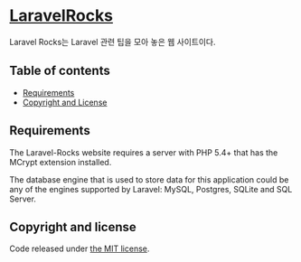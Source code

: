 # [LaravelRocks](http://www.laravelrocks.com)

Laravel Rocks는 Laravel 관련 팁을 모아 놓은 웹 사이트이다.

## Table of contents

 - [Requirements](#requirements)
 - [Copyright and License](#copyright-and-license)

## Requirements

The Laravel-Rocks website requires a server with PHP 5.4+ that has the MCrypt extension installed.

The database engine that is used to store data for this application could be any of the engines supported by Laravel: MySQL, Postgres, SQLite and SQL Server.

## Copyright and license

Code released under [the MIT license](LICENSE).
